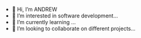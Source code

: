 - 👋 Hi, I’m ANDREW
- 👀 I’m interested in software development...
- 🌱 I’m currently learning ...
- 💞️ I’m looking to collaborate on different projects...


